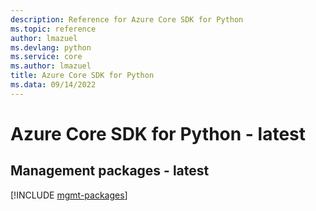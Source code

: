 ```yaml
---
description: Reference for Azure Core SDK for Python
ms.topic: reference
author: lmazuel
ms.devlang: python
ms.service: core
ms.author: lmazuel
title: Azure Core SDK for Python
ms.data: 09/14/2022
---
```

# Azure Core SDK for Python - latest

## Management packages - latest
[!INCLUDE [mgmt-packages](core-mgmt-index.md)]